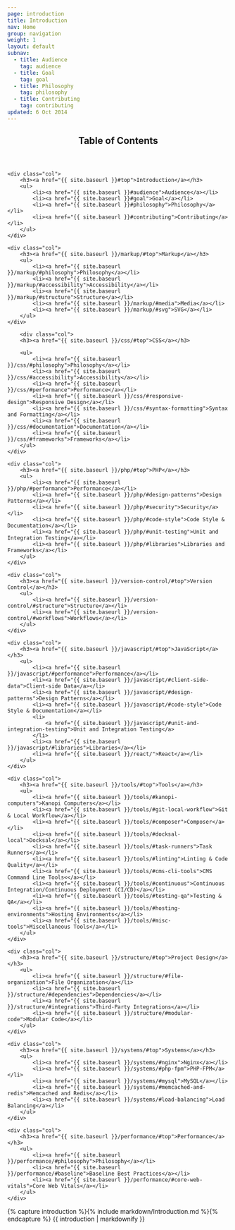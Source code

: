 ```yaml
---
page: introduction
title: Introduction
nav: Home
group: navigation
weight: 1
layout: default
subnav:
  - title: Audience
    tag: audience
  - title: Goal
    tag: goal
  - title: Philosophy
    tag: philosophy
  - title: Contributing
    tag: contributing
updated: 6 Oct 2014
---
```


<div class="toc">
	<header>
		<h2>Table of Contents</h2>
	</header>

	<div class="col">
		<h3><a href="{{ site.baseurl }}#top">Introduction</a></h3>
		<ul>
			<li><a href="{{ site.baseurl }}#audience">Audience</a></li>
			<li><a href="{{ site.baseurl }}#goal">Goal</a></li>
			<li><a href="{{ site.baseurl }}#philosophy">Philosophy</a></li>
			<li><a href="{{ site.baseurl }}#contributing">Contributing</a></li>
		</ul>
	</div>

    <div class="col">
		<h3><a href="{{ site.baseurl }}/markup/#top">Markup</a></h3>
		<ul>
			<li><a href="{{ site.baseurl }}/markup/#philosophy">Philosophy</a></li>
			<li><a href="{{ site.baseurl }}/markup/#accessibility">Accessibility</a></li>
			<li><a href="{{ site.baseurl }}/markup/#structure">Structure</a></li>
			<li><a href="{{ site.baseurl }}/markup/#media">Media</a></li>
			<li><a href="{{ site.baseurl }}/markup/#svg">SVG</a></li>
		</ul>
	</div>

	    <div class="col">
  		<h3><a href="{{ site.baseurl }}/css/#top">CSS</a></h3>

  		<ul>
  			<li><a href="{{ site.baseurl }}/css/#philosophy">Philosophy</a></li>
			<li><a href="{{ site.baseurl }}/css/#accessibility">Accessibility</a></li>
			<li><a href="{{ site.baseurl }}/css/#performance">Performance</a></li>
			<li><a href="{{ site.baseurl }}/css/#responsive-design">Responsive Design</a></li>
			<li><a href="{{ site.baseurl }}/css/#syntax-formatting">Syntax and Formatting</a></li>
			<li><a href="{{ site.baseurl }}/css/#documentation">Documentation</a></li>
  			<li><a href="{{ site.baseurl }}/css/#frameworks">Frameworks</a></li>
  		</ul>
  	</div>

	<div class="col">
		<h3><a href="{{ site.baseurl }}/php/#top">PHP</a></h3>
		<ul>
			<li><a href="{{ site.baseurl }}/php/#performance">Performance</a></li>
			<li><a href="{{ site.baseurl }}/php/#design-patterns">Design Patterns</a></li>
			<li><a href="{{ site.baseurl }}/php/#security">Security</a></li>
			<li><a href="{{ site.baseurl }}/php/#code-style">Code Style & Documentation</a></li>
			<li><a href="{{ site.baseurl }}/php/#unit-testing">Unit and Integration Testing</a></li>
			<li><a href="{{ site.baseurl }}/php/#libraries">Libraries and Frameworks</a></li>
		</ul>
	</div>

	<div class="col">
		<h3><a href="{{ site.baseurl }}/version-control/#top">Version Control</a></h3>
		<ul>
			<li><a href="{{ site.baseurl }}/version-control/#structure">Structure</a></li>
			<li><a href="{{ site.baseurl }}/version-control/#workflows">Workflows</a></li>
		</ul>
	</div>

	<div class="col">
		<h3><a href="{{ site.baseurl }}/javascript/#top">JavaScript</a></h3>
		<ul>
			<li><a href="{{ site.baseurl }}/javascript/#performance">Performance</a></li>
			<li><a href="{{ site.baseurl }}/javascript/#client-side-data">Client-side Data</a></li>
			<li><a href="{{ site.baseurl }}/javascript/#design-patterns">Design Patterns</a></li>
			<li><a href="{{ site.baseurl }}/javascript/#code-style">Code Style & Documentation</a></li>
			<li>
				<a href="{{ site.baseurl }}/javascript/#unit-and-integration-testing">Unit and Integration Testing</a>
			</li>
			<li><a href="{{ site.baseurl }}/javascript/#libraries">Libraries</a></li>
			<li><a href="{{ site.baseurl }}/react/">React</a></li>
		</ul>
	</div>

	<div class="col">
		<h3><a href="{{ site.baseurl }}/tools/#top">Tools</a></h3>
		<ul>
			<li><a href="{{ site.baseurl }}/tools/#kanopi-computers">Kanopi Computers</a></li>
			<li><a href="{{ site.baseurl }}/tools/#git-local-workflow">Git & Local Workflow</a></li>
			<li><a href="{{ site.baseurl }}/tools/#composer">Composer</a></li>
			<li><a href="{{ site.baseurl }}/tools/#docksal-local">Docksal</a></li>
			<li><a href="{{ site.baseurl }}/tools/#task-runners">Task Runners</a></li>
			<li><a href="{{ site.baseurl }}/tools/#linting">Linting & Code Quality</a></li>
			<li><a href="{{ site.baseurl }}/tools/#cms-cli-tools">CMS Command Line Tools<</a></li>
			<li><a href="{{ site.baseurl }}/tools/#continuous">Continuous Integration/Continuous Deployment (CI/CD)</a></li>
			<li><a href="{{ site.baseurl }}/tools/#testing-qa">Testing & QA</a></li>
			<li><a href="{{ site.baseurl }}/tools/#hosting-environments">Hosting Environments</a></li>
			<li><a href="{{ site.baseurl }}/tools/#misc-tools">Miscellaneous Tools</a></li>
		</ul>
	</div>

	<div class="col">
		<h3><a href="{{ site.baseurl }}/structure/#top">Project Design</a></h3>
		<ul>
			<li><a href="{{ site.baseurl }}/structure/#file-organization">File Organization</a></li>
			<li><a href="{{ site.baseurl }}/structure/#dependencies">Dependencies</a></li>
			<li><a href="{{ site.baseurl }}/structure/#integrations">Third-Party Integrations</a></li>
			<li><a href="{{ site.baseurl }}/structure/#modular-code">Modular Code</a></li>
		</ul>
	</div>

	<div class="col">
		<h3><a href="{{ site.baseurl }}/systems/#top">Systems</a></h3>
		<ul>
			<li><a href="{{ site.baseurl }}/systems/#nginx">Nginx</a></li>
			<li><a href="{{ site.baseurl }}/systems/#php-fpm">PHP-FPM</a></li>
			<li><a href="{{ site.baseurl }}/systems/#mysql">MySQL</a></li>
			<li><a href="{{ site.baseurl }}/systems/#memcached-and-redis">Memcached and Redis</a></li>
			<li><a href="{{ site.baseurl }}/systems/#load-balancing">Load Balancing</a></li>
		</ul>
	</div>

	<div class="col">
		<h3><a href="{{ site.baseurl }}/performance/#top">Performance</a></h3>
		<ul>
			<li><a href="{{ site.baseurl }}/performance/#philosophy">Philosophy</a></li>
			<li><a href="{{ site.baseurl }}/performance/#baseline">Baseline Best Practices</a></li>
			<li><a href="{{ site.baseurl }}/performance/#core-web-vitals">Core Web Vitals</a></li>
		</ul>
	</div>

</div>

<div class="docs-section">
		{% capture introduction %}{% include markdown/Introduction.md %}{% endcapture %}
		{{ introduction | markdownify }}
</div>
